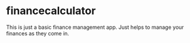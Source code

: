 # financecalculator

This is just a basic finance management app. Just helps to manage your finances as they come in.
